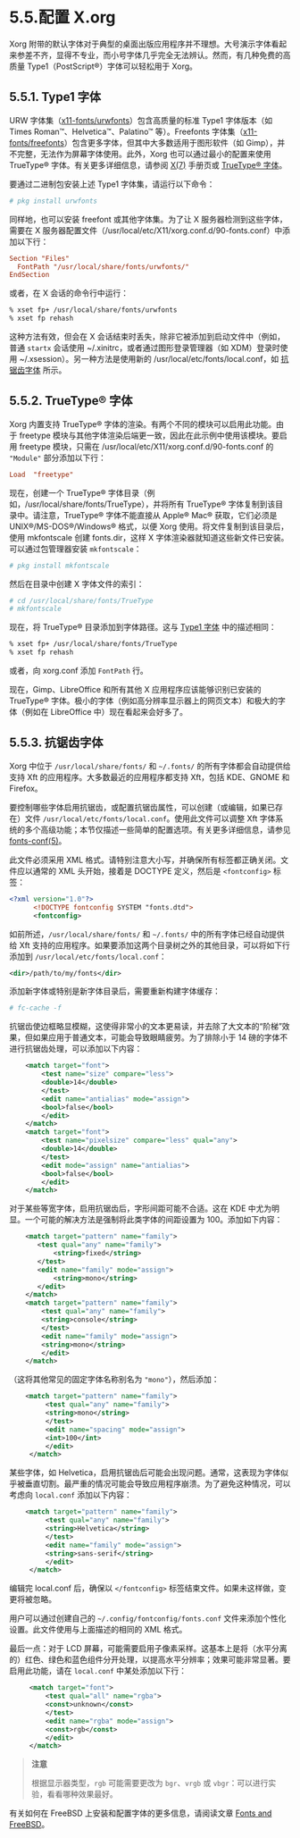 # 5.5.配置 X.org

Xorg 附带的默认字体对于典型的桌面出版应用程序并不理想。大号演示字体看起来参差不齐，显得不专业，而小号字体几乎完全无法辨认。然而，有几种免费的高质量 Type1（PostScript®）字体可以轻松用于 Xorg。

## 5.5.1. Type1 字体

URW 字体集（[x11-fonts/urwfonts](https://cgit.freebsd.org/ports/tree/x11-fonts/urwfonts/)）包含高质量的标准 Type1 字体版本（如 Times Roman™、Helvetica™、Palatino™ 等）。Freefonts 字体集（[x11-fonts/freefonts](https://cgit.freebsd.org/ports/tree/x11-fonts/freefonts/)）包含更多字体，但其中大多数适用于图形软件（如 Gimp），并不完整，无法作为屏幕字体使用。此外，Xorg 也可以通过最小的配置来使用 TrueType® 字体。有关更多详细信息，请参阅 [X(7)](https://man.freebsd.org/cgi/man.cgi?query=X&sektion=7&format=html) 手册页或 [TrueType® 字体](https://docs.freebsd.org/en/books/handbook/x11/#truetype)。

要通过二进制包安装上述 Type1 字体集，请运行以下命令：

```sh
# pkg install urwfonts
```

同样地，也可以安装 freefont 或其他字体集。为了让 X 服务器检测到这些字体，需要在 X 服务器配置文件（/usr/local/etc/X11/xorg.conf.d/90-fonts.conf）中添加以下行：

```ini
Section "Files"
  FontPath "/usr/local/share/fonts/urwfonts/"
EndSection
```

或者，在 X 会话的命令行中运行：

```sh
% xset fp+ /usr/local/share/fonts/urwfonts
% xset fp rehash
```

这种方法有效，但会在 X 会话结束时丢失，除非它被添加到启动文件中（例如，普通 `startx` 会话使用 \~/.xinitrc，或者通过图形登录管理器（如 XDM）登录时使用 \~/.xsession）。另一种方法是使用新的 /usr/local/etc/fonts/local.conf，如 [抗锯齿字体](https://docs.freebsd.org/en/books/handbook/x11/#antialias) 所示。

## 5.5.2. TrueType® 字体

Xorg 内置支持 TrueType® 字体的渲染。有两个不同的模块可以启用此功能。由于 freetype 模块与其他字体渲染后端更一致，因此在此示例中使用该模块。要启用 freetype 模块，只需在 /usr/local/etc/X11/xorg.conf.d/90-fonts.conf 的 `"Module"` 部分添加以下行：

```ini
Load  "freetype"
```

现在，创建一个 TrueType® 字体目录（例如，/usr/local/share/fonts/TrueType），并将所有 TrueType® 字体复制到该目录中。请注意，TrueType® 字体不能直接从 Apple® Mac® 获取，它们必须是 UNIX®/MS-DOS®/Windows® 格式，以便 Xorg 使用。将文件复制到该目录后，使用 mkfontscale 创建 fonts.dir，这样 X 字体渲染器就知道这些新文件已安装。可以通过包管理器安装 `mkfontscale`：

```sh
# pkg install mkfontscale
```

然后在目录中创建 X 字体文件的索引：

```sh
# cd /usr/local/share/fonts/TrueType
# mkfontscale
```

现在，将 TrueType® 目录添加到字体路径。这与 [Type1 字体](https://docs.freebsd.org/en/books/handbook/x11/#type1) 中的描述相同：

```sh
% xset fp+ /usr/local/share/fonts/TrueType
% xset fp rehash
```

或者，向 xorg.conf 添加 `FontPath` 行。

现在，Gimp、LibreOffice 和所有其他 X 应用程序应该能够识别已安装的 TrueType® 字体。极小的字体（例如高分辨率显示器上的网页文本）和极大的字体（例如在 LibreOffice 中）现在看起来会好多了。

## 5.5.3. 抗锯齿字体

Xorg 中位于 `/usr/local/share/fonts/` 和 `~/.fonts/` 的所有字体都会自动提供给支持 Xft 的应用程序。大多数最近的应用程序都支持 Xft，包括 KDE、GNOME 和 Firefox。

要控制哪些字体启用抗锯齿，或配置抗锯齿属性，可以创建（或编辑，如果已存在）文件 `/usr/local/etc/fonts/local.conf`。使用此文件可以调整 Xft 字体系统的多个高级功能；本节仅描述一些简单的配置选项。有关更多详细信息，请参见 [fonts-conf(5)](https://man.freebsd.org/cgi/man.cgi?query=fonts-conf&sektion=5&format=html)。

此文件必须采用 XML 格式。请特别注意大小写，并确保所有标签都正确关闭。文件应以通常的 XML 头开始，接着是 DOCTYPE 定义，然后是 `<fontconfig>` 标签：

```xml
<?xml version="1.0"?>
      <!DOCTYPE fontconfig SYSTEM "fonts.dtd">
      <fontconfig>
```

如前所述，`/usr/local/share/fonts/` 和 `~/.fonts/` 中的所有字体已经自动提供给 Xft 支持的应用程序。如果要添加这两个目录树之外的其他目录，可以将如下行添加到 `/usr/local/etc/fonts/local.conf`：

```xml
<dir>/path/to/my/fonts</dir>
```

添加新字体或特别是新字体目录后，需要重新构建字体缓存：

```sh
# fc-cache -f
```

抗锯齿使边框略显模糊，这使得非常小的文本更易读，并去除了大文本的“阶梯”效果，但如果应用于普通文本，可能会导致眼睛疲劳。为了排除小于 14 磅的字体不进行抗锯齿处理，可以添加以下内容：

```xml
	<match target="font">
	    <test name="size" compare="less">
		<double>14</double>
	    </test>
	    <edit name="antialias" mode="assign">
		<bool>false</bool>
	    </edit>
	</match>
	<match target="font">
	    <test name="pixelsize" compare="less" qual="any">
		<double>14</double>
	    </test>
	    <edit mode="assign" name="antialias">
		<bool>false</bool>
	    </edit>
	</match>
```

对于某些等宽字体，启用抗锯齿后，字形间距可能不合适。这在 KDE 中尤为明显。一个可能的解决方法是强制将此类字体的间距设置为 100。添加如下内容：

```xml
	<match target="pattern" name="family">
	   <test qual="any" name="family">
	       <string>fixed</string>
	   </test>
	   <edit name="family" mode="assign">
	       <string>mono</string>
	   </edit>
	</match>
	<match target="pattern" name="family">
	    <test qual="any" name="family">
		<string>console</string>
	    </test>
	    <edit name="family" mode="assign">
		<string>mono</string>
	    </edit>
	</match>
```

（这将其他常见的固定字体名称别名为 `"mono"`），然后添加：

```xml
	<match target="pattern" name="family">
	     <test qual="any" name="family">
		 <string>mono</string>
	     </test>
	     <edit name="spacing" mode="assign">
		 <int>100</int>
	     </edit>
	 </match>
```

某些字体，如 Helvetica，启用抗锯齿后可能会出现问题。通常，这表现为字体似乎被垂直切割。最严重的情况可能会导致应用程序崩溃。为了避免这种情况，可以考虑向 `local.conf` 添加以下内容：

```xml
	<match target="pattern" name="family">
	     <test qual="any" name="family">
		 <string>Helvetica</string>
	     </test>
	     <edit name="family" mode="assign">
		 <string>sans-serif</string>
	     </edit>
	 </match>
```

编辑完 local.conf 后，确保以 `</fontconfig>` 标签结束文件。如果未这样做，变更将被忽略。

用户可以通过创建自己的 `~/.config/fontconfig/fonts.conf` 文件来添加个性化设置。此文件使用与上面描述的相同的 XML 格式。

最后一点：对于 LCD 屏幕，可能需要启用子像素采样。这基本上是将（水平分离的）红色、绿色和蓝色组件分开处理，以提高水平分辨率；效果可能非常显著。要启用此功能，请在 `local.conf` 中某处添加以下行：

```xml
	 <match target="font">
	     <test qual="all" name="rgba">
		 <const>unknown</const>
	     </test>
	     <edit name="rgba" mode="assign">
		 <const>rgb</const>
	     </edit>
	 </match>
```

>**注意**
>
>根据显示器类型，`rgb` 可能需要更改为 `bgr`、`vrgb` 或 `vbgr`：可以进行实验，看看哪种效果最好。

有关如何在 FreeBSD 上安装和配置字体的更多信息，请阅读文章 [Fonts and FreeBSD](https://docs.freebsd.org/en/articles/fonts/)。
